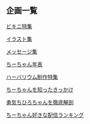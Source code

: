 
## 企画一覧

[ビキニ特集](https://kkumt93.github.io/Chihiro_1stAnni/bikini)  

[イラスト集](https://kkumt93.github.io/Chihiro_1stAnni/illustration)  

[メッセージ集](https://kkumt93.github.io/Chihiro_1stAnni/Message)  

[ちーちゃん年表]()

[ハーバリウム制作特集]()  

[ちーちゃんを知ったきっかけ](https://kkumt93.github.io/Chihiro_1stAnni/Chi-Trigger)  

[勇気ちひろちゃんを徹底解剖]()  

[ちーちゃん好きな配信ランキング]()  